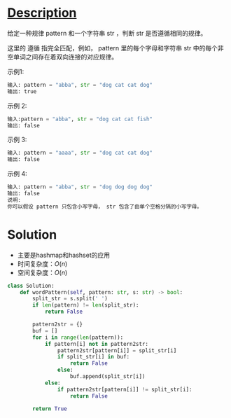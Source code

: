 # [Description](https://leetcode-cn.com/problems/word-pattern)
给定一种规律 pattern 和一个字符串 str ，判断 str 是否遵循相同的规律。

这里的 遵循 指完全匹配，例如， pattern 里的每个字母和字符串 str 中的每个非空单词之间存在着双向连接的对应规律。

示例1:
```python
输入: pattern = "abba", str = "dog cat cat dog"
输出: true
```
示例 2:
```python
输入:pattern = "abba", str = "dog cat cat fish"
输出: false
```
示例 3:
```python
输入: pattern = "aaaa", str = "dog cat cat dog"
输出: false
```
示例 4:
```python
输入: pattern = "abba", str = "dog dog dog dog"
输出: false
说明:
你可以假设 pattern 只包含小写字母， str 包含了由单个空格分隔的小写字母。    
```

# Solution
- 主要是hashmap和hashset的应用
- 时间复杂度：$O(n)$
- 空间复杂度：$O(n)$
```python
class Solution:
    def wordPattern(self, pattern: str, s: str) -> bool:
        split_str = s.split(' ')
        if len(pattern) != len(split_str):
            return False

        pattern2str = {}
        buf = []
        for i in range(len(pattern)):
            if pattern[i] not in pattern2str:
                pattern2str[pattern[i]] = split_str[i]
                if split_str[i] in buf:
                    return False
                else:
                    buf.append(split_str[i])
            else:
                if pattern2str[pattern[i]] != split_str[i]:
                    return False

        return True
```